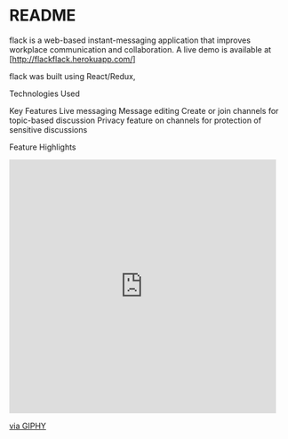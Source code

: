 # README

flack is a web-based instant-messaging application that improves workplace communication and collaboration. A live demo is available at [http://flackflack.herokuapp.com/]

flack was built using React/Redux, 

Technologies Used

Key Features
Live messaging
Message editing
Create or join channels for topic-based discussion
Privacy feature on channels for protection of sensitive discussions

Feature Highlights

<iframe src="https://giphy.com/embed/W4XT0oaIvxlaxI9lhs" width="480" height="456" frameBorder="0" class="giphy-embed" allowFullScreen></iframe><p><a href="https://giphy.com/gifs/flack-W4XT0oaIvxlaxI9lhs">via GIPHY</a></p>
